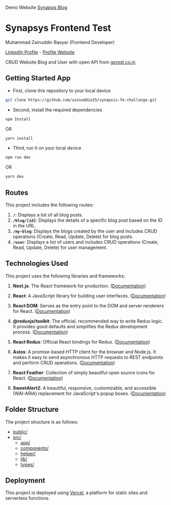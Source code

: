 Demo Website [Synapsis Blog](https://synapsis-fe-blog.vercel.app/)

# Synapsys Frontend Test

Muhammad Zainuddin Basyar (Frontend Developer)

[LinkedIn Profile](https://www.linkedin.com/in/muhammad-zainuddin-basyar/) - [Profile Website](http://muh-zaan.my.id/)

CRUD Website Blog and User with open API from [gorest.co.in](https://gorest.co.in/)

## Getting Started App

- First, clone this repository to your local device

```bash
git clone https://github.com/zainuddin25/synapsis-fe-challange.git
```

- Second, install the required dependencies

```bash
npm Install
```

OR

```bash
yarn install
```

- Third, run it on your local device

```bash
npm run dev
```

OR

```bash
yarn dev
```

## Routes

This project includes the following routes:

1. **`/`**: Displays a list of all blog posts.
2. **`/blog/[id]`**: Displays the details of a specific blog post based on the ID in the URL.
3. **`/my-blog`**: Displays the blogs created by the user and includes CRUD operations (Create, Read, Update, Delete) for blog posts.
4. **`/user`**: Displays a list of users and includes CRUD operations (Create, Read, Update, Delete) for user management.

## Technologies Used

This project uses the following libraries and frameworks:

1. **Next.js**: The React framework for production. ([Documentation](https://nextjs.org/docs))

2. **React**: A JavaScript library for building user interfaces. ([Documentation](https://reactjs.org/docs/getting-started.html))

3. **React DOM**: Serves as the entry point to the DOM and server renderers for React. ([Documentation](https://reactjs.org/docs/react-dom.html))

4. **@reduxjs/toolkit**: The official, recommended way to write Redux logic. It provides good defaults and simplifies the Redux development process. ([Documentation](https://redux-toolkit.js.org/introduction/getting-started))

5. **React Redux**: Official React bindings for Redux. ([Documentation](https://react-redux.js.org/introduction/quick-start))

6. **Axios**: A promise-based HTTP client for the browser and Node.js. It makes it easy to send asynchronous HTTP requests to REST endpoints and perform CRUD operations. ([Documentation](https://axios-http.com/docs/intro))

7. **React Feather**: Collection of simply beautiful open source icons for React. ([Documentation](https://github.com/feathericons/react-feather))
8. **SweetAlert2**: A beautiful, responsive, customizable, and accessible (WAI-ARIA) replacement for JavaScript's popup boxes. ([Documentation](https://sweetalert2.github.io/))

## Folder Structure

The project structure is as follows:

- [public/](https://github.com/zainuddin25/synapsis-fe-challange/tree/master/public)
- [src/](https://github.com/zainuddin25/synapsis-fe-challange/tree/master/src)
  - [app/](https://github.com/zainuddin25/synapsis-fe-challange/tree/master/src/app)
  - [components/](https://github.com/zainuddin25/synapsis-fe-challange/tree/master/src/components)
  - [helper/](https://github.com/zainuddin25/synapsis-fe-challange/tree/master/src/helper)
  - [lib/](https://github.com/zainuddin25/synapsis-fe-challange/tree/master/src/lib)
  - [types/](https://github.com/zainuddin25/synapsis-fe-challange/tree/master/src/types)

## Deployment

This project is deployed using [Vercel](https://vercel.com/), a platform for static sites and serverless functions.
